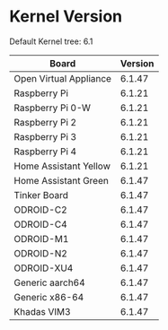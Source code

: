 
# Kernel Version

Default Kernel tree: 6.1

| Board | Version |
|-------|---------|
| Open Virtual Appliance | 6.1.47 |
| Raspberry Pi | 6.1.21 |
| Raspberry Pi 0-W | 6.1.21 |
| Raspberry Pi 2 | 6.1.21 |
| Raspberry Pi 3 | 6.1.21 |
| Raspberry Pi 4 | 6.1.21 |
| Home Assistant Yellow | 6.1.21 |
| Home Assistant Green | 6.1.47 |
| Tinker Board | 6.1.47 |
| ODROID-C2 | 6.1.47 |
| ODROID-C4 | 6.1.47 |
| ODROID-M1 | 6.1.47 |
| ODROID-N2 | 6.1.47 |
| ODROID-XU4 | 6.1.47 |
| Generic aarch64 | 6.1.47 |
| Generic x86-64 | 6.1.47 |
| Khadas VIM3 | 6.1.47 |
